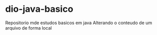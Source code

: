 # dio-java-basico
Repositorio mde estudos basicos em java
Alterando o conteudo de um arquivo de forma local
